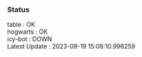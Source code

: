 ### Status


table : OK  
hogwarts : OK  
icy-bot : DOWN  
Latest Update : 2023-09-19 15:08:10.996259
